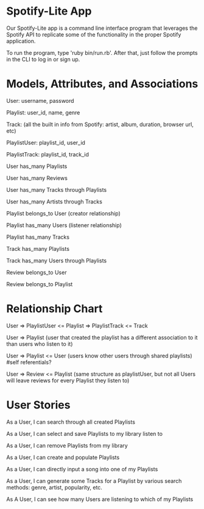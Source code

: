 # Spotify-Lite App

Our Spotify-Lite app is a command line interface program that leverages the Spotify API to replicate some of the functionality in the proper Spotify application. 

To run the program, type 'ruby bin/run.rb'. After that, just follow the prompts in the CLI to log in or sign up. 

# Models, Attributes, and Associations

User: username, password

Playlist: user_id, name, genre

Track: (all the built in info from Spotify: artist, album, duration, browser url, etc)

PlaylistUser: playlist_id, user_id

PlaylistTrack: playlist_id, track_id

User has_many Playlists

User has_many Reviews

User has_many Tracks through Playlists

User has_many Artists through Tracks

Playlist belongs_to User (creator relationship)

Playlist has_many Users (listener relationship)

Playlist has_many Tracks

Track has_many Playlists

Track has_many Users through Playlists

Review belongs_to User

Review belongs_to Playlist

# Relationship Chart

User => PlaylistUser <= Playlist => PlaylistTrack <= Track

User => Playlist (user that created the playlist has a different association to it than users who listen to it)

User => Playlist <= User (users know other users through shared playlists)
#self referentials?

User => Review <= Playlist (same structure as playlistUser, but not all Users will leave reviews for every Playlist they listen to)
			 
# User Stories

As a User, I can search through all created Playlists 

As a User, I can select and save Playlists to my library listen to 

As a User, I can remove Playlists from my library 

As a User, I can create and populate Playlists

As a User, I can directly input a song into one of my Playlists

As a User, I can generate some Tracks for a Playlist by various search methods: genre, artist, popularity, etc.

As A User, I can see how many Users are listening to which of my Playlists